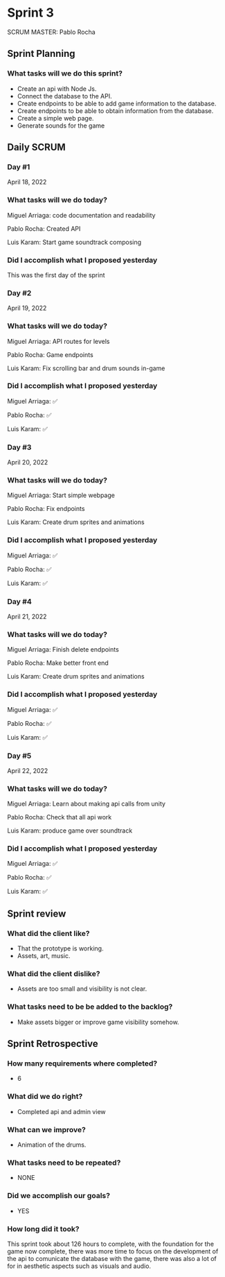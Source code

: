# Sprint 3

SCRUM MASTER: Pablo Rocha

## Sprint Planning

### What tasks will we do this sprint?

- Create an api with Node Js.
- Connect the database to the API.
- Create endpoints to be able to add game information to the database.
- Create endpoints to be able to obtain information from the database.
- Create a simple web page.
- Generate sounds for the game

## Daily SCRUM

### Day #1

April 18, 2022 

### What tasks will we do today?

Miguel Arriaga:  code documentation and readability

Pablo Rocha:  Created API

Luis Karam: Start game soundtrack composing

### Did I accomplish what I proposed yesterday

This was the first day of the sprint

### Day #2

April 19, 2022 

### What tasks will we do today?

Miguel Arriaga: API routes for levels

Pablo Rocha:  Game endpoints

Luis Karam: Fix scrolling bar and drum sounds in-game

### Did I accomplish what I proposed yesterday

Miguel Arriaga: ✅

Pablo Rocha:  ✅

Luis Karam: ✅

### Day #3

April 20, 2022 

### What tasks will we do today?

Miguel Arriaga: Start simple webpage

Pablo Rocha:  Fix endpoints

Luis Karam: Create drum sprites and animations

### Did I accomplish what I proposed yesterday

Miguel Arriaga: ✅

Pablo Rocha: ✅

Luis Karam: ✅

### Day #4

April 21, 2022 

### What tasks will we do today?

Miguel Arriaga: Finish delete endpoints

Pablo Rocha:   Make better front end

Luis Karam: Create drum sprites and animations

### Did I accomplish what I proposed yesterday

Miguel Arriaga: ✅

Pablo Rocha:  ✅

Luis Karam: ✅

### Day #5

April 22, 2022 

### What tasks will we do today?

Miguel Arriaga: Learn about making api calls from unity

Pablo Rocha:  Check that all api work

Luis Karam: produce game over soundtrack

### Did I accomplish what I proposed yesterday

Miguel Arriaga: ✅

Pablo Rocha:  ✅

Luis Karam: ✅

## Sprint review

### What did the client like?

- That the prototype is working.
- Assets, art, music.

### What did the client dislike?

- Assets are too small and visibility is not clear.

### What tasks need to be be added to the backlog?

- Make assets bigger or improve game visibility somehow.

## Sprint Retrospective

### How many requirements where completed?

- 6

### What did we do right?

- Completed api and admin view

### What can we improve?

- Animation of the drums.

### What tasks need to be repeated?

- NONE

### Did we accomplish our goals?

- YES

### How long did it took?

This sprint took about 126 hours to complete, with the foundation for the game now complete, there was more time to focus on the development of the api to comunicate the database with the game, there was also a lot of for in aesthetic aspects such as visuals and audio.
